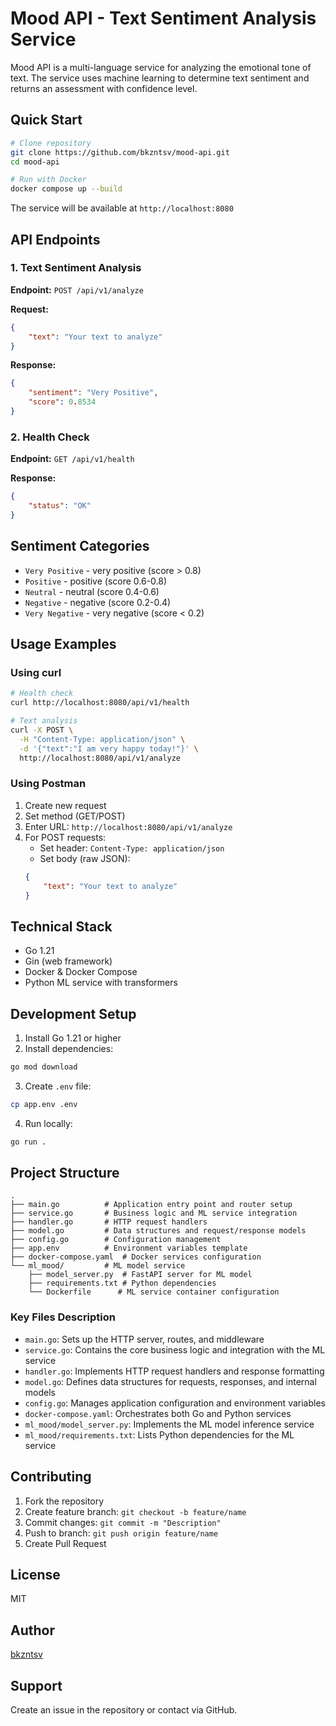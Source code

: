 # Mood API - Text Sentiment Analysis Service

Mood API is a multi-language service for analyzing the emotional tone of text. The service uses machine learning to determine text sentiment and returns an assessment with confidence level.

## Quick Start

```bash
# Clone repository
git clone https://github.com/bkzntsv/mood-api.git
cd mood-api

# Run with Docker
docker compose up --build
```

The service will be available at `http://localhost:8080`


## API Endpoints

### 1. Text Sentiment Analysis

**Endpoint:** `POST /api/v1/analyze`

**Request:**
```json
{
    "text": "Your text to analyze"
}
```

**Response:**
```json
{
    "sentiment": "Very Positive",
    "score": 0.8534
}
```

### 2. Health Check

**Endpoint:** `GET /api/v1/health`

**Response:**
```json
{
    "status": "OK"
}
```

## Sentiment Categories

- `Very Positive` - very positive (score > 0.8)
- `Positive` - positive (score 0.6-0.8)
- `Neutral` - neutral (score 0.4-0.6)
- `Negative` - negative (score 0.2-0.4)
- `Very Negative` - very negative (score < 0.2)

## Usage Examples

### Using curl

```bash
# Health check
curl http://localhost:8080/api/v1/health

# Text analysis
curl -X POST \
  -H "Content-Type: application/json" \
  -d '{"text":"I am very happy today!"}' \
  http://localhost:8080/api/v1/analyze
```

### Using Postman

1. Create new request
2. Set method (GET/POST)
3. Enter URL: `http://localhost:8080/api/v1/analyze`
4. For POST requests:
   - Set header: `Content-Type: application/json`
   - Set body (raw JSON):
   ```json
   {
       "text": "Your text to analyze"
   }
   ```

## Technical Stack

- Go 1.21
- Gin (web framework)
- Docker & Docker Compose
- Python ML service with transformers

## Development Setup

1. Install Go 1.21 or higher
2. Install dependencies:
```bash
go mod download
```

3. Create `.env` file:
```bash
cp app.env .env
```

4. Run locally:
```bash
go run .
```

## Project Structure

```
.
├── main.go          # Application entry point and router setup
├── service.go       # Business logic and ML service integration
├── handler.go       # HTTP request handlers
├── model.go         # Data structures and request/response models
├── config.go        # Configuration management
├── app.env          # Environment variables template
├── docker-compose.yaml  # Docker services configuration
└── ml_mood/         # ML model service
    ├── model_server.py  # FastAPI server for ML model
    ├── requirements.txt # Python dependencies
    └── Dockerfile      # ML service container configuration
```

### Key Files Description

- `main.go`: Sets up the HTTP server, routes, and middleware
- `service.go`: Contains the core business logic and integration with the ML service
- `handler.go`: Implements HTTP request handlers and response formatting
- `model.go`: Defines data structures for requests, responses, and internal models
- `config.go`: Manages application configuration and environment variables
- `docker-compose.yaml`: Orchestrates both Go and Python services
- `ml_mood/model_server.py`: Implements the ML model inference service
- `ml_mood/requirements.txt`: Lists Python dependencies for the ML service

## Contributing

1. Fork the repository
2. Create feature branch: `git checkout -b feature/name`
3. Commit changes: `git commit -m "Description"`
4. Push to branch: `git push origin feature/name`
5. Create Pull Request

## License

MIT

## Author

[bkzntsv](https://github.com/bkzntsv)

## Support

Create an issue in the repository or contact via GitHub. 
